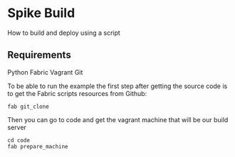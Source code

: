 # Spike Build

How to build and deploy using a script

## Requirements

Python Fabric
Vagrant
Git

To be able to run the example the first step after getting the source code is to get the Fabric scripts resources from Github:

```
fab git_clone
```

Then you can go to code and get the vagrant machine that will be our build server

```
cd code
fab prepare_machine

```
